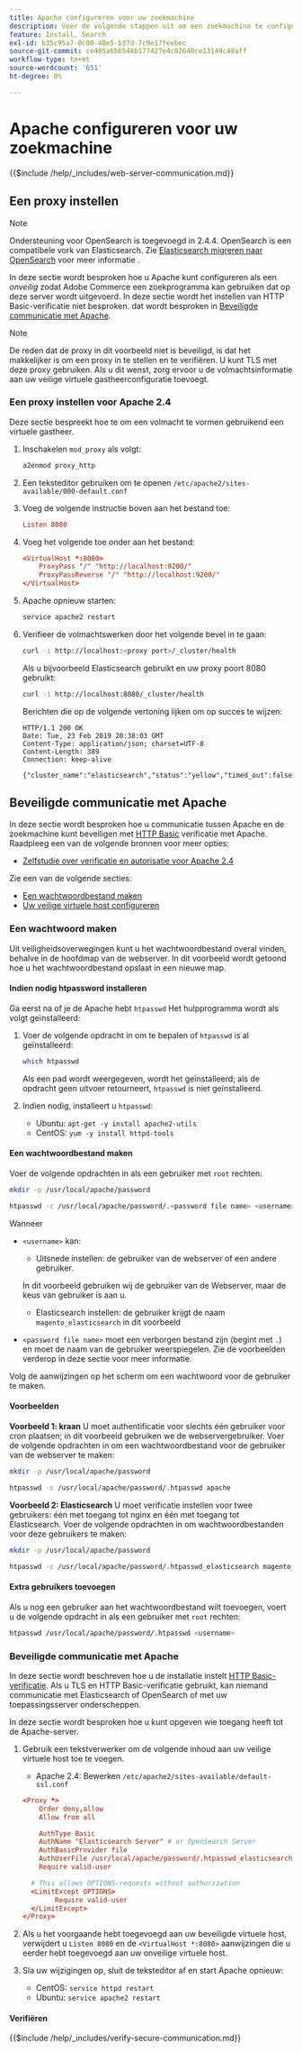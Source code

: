 ```yaml
---
title: Apache configureren voor uw zoekmachine
description: Voer de volgende stappen uit om een zoekmachine te configureren met de Apache-webserver voor installaties in de bedrijfsruimten van Adobe Commerce en Magento Open Source.
feature: Install, Search
exl-id: b35c95a7-0c00-48e5-b37d-7c9e17feebec
source-git-commit: ce405a6bb548b177427e4c02640ce13149c48aff
workflow-type: tm+mt
source-wordcount: '651'
ht-degree: 0%

---
```


# Apache configureren voor uw zoekmachine

{{$include /help/_includes/web-server-communication.md}}

## Een proxy instellen

>[!NOTE]
>
>Ondersteuning voor OpenSearch is toegevoegd in 2.4.4. OpenSearch is een compatibele vork van Elasticsearch. Zie [Elasticsearch migreren naar OpenSearch](../../../upgrade/prepare/opensearch-migration.md) voor meer informatie .

In deze sectie wordt besproken hoe u Apache kunt configureren als een *onveilig* zodat Adobe Commerce een zoekprogramma kan gebruiken dat op deze server wordt uitgevoerd. In deze sectie wordt het instellen van HTTP Basic-verificatie niet besproken. dat wordt besproken in [Beveiligde communicatie met Apache](#secure-communication-with-apache).

>[!NOTE]
>
>De reden dat de proxy in dit voorbeeld niet is beveiligd, is dat het makkelijker is om een proxy in te stellen en te verifiëren. U kunt TLS met deze proxy gebruiken. Als u dit wenst, zorg ervoor u de volmachtsinformatie aan uw veilige virtuele gastheerconfiguratie toevoegt.

### Een proxy instellen voor Apache 2.4

Deze sectie bespreekt hoe te om een volmacht te vormen gebruikend een virtuele gastheer.

1. Inschakelen `mod_proxy` als volgt:

   ```bash
   a2enmod proxy_http
   ```

1. Een teksteditor gebruiken om te openen `/etc/apache2/sites-available/000-default.conf`
1. Voeg de volgende instructie boven aan het bestand toe:

   ```conf
   Listen 8080
   ```

1. Voeg het volgende toe onder aan het bestand:

   ```conf
   <VirtualHost *:8080>
       ProxyPass "/" "http://localhost:9200/"
       ProxyPassReverse "/" "http://localhost:9200/"
   </VirtualHost>
   ```

1. Apache opnieuw starten:

   ```bash
   service apache2 restart
   ```

1. Verifieer de volmachtswerken door het volgende bevel in te gaan:

   ```bash
   curl -i http://localhost:<proxy port>/_cluster/health
   ```

   Als u bijvoorbeeld Elasticsearch gebruikt en uw proxy poort 8080 gebruikt:

   ```bash
   curl -i http://localhost:8080/_cluster/health
   ```

   Berichten die op de volgende vertoning lijken om op succes te wijzen:

   ```terminal
   HTTP/1.1 200 OK
   Date: Tue, 23 Feb 2019 20:38:03 GMT
   Content-Type: application/json; charset=UTF-8
   Content-Length: 389
   Connection: keep-alive
   
   {"cluster_name":"elasticsearch","status":"yellow","timed_out":false,"number_of_nodes":1,"number_of_data_nodes":1,"active_primary_shards":5,"active_shards":5,"relocating_shards":0,"initializing_shards":0,"unassigned_shards":5,"delayed_unassigned_shards":0,"number_of_pending_tasks":0,"number_of_in_flight_fetch":0,"task_max_waiting_in_queue_millis":0,"active_shards_percent_as_number":50.0}
   ```

## Beveiligde communicatie met Apache

In deze sectie wordt besproken hoe u communicatie tussen Apache en de zoekmachine kunt beveiligen met [HTTP Basic](https://datatracker.ietf.org/doc/html/rfc2617) verificatie met Apache. Raadpleeg een van de volgende bronnen voor meer opties:

* [Zelfstudie over verificatie en autorisatie voor Apache 2.4](https://httpd.apache.org/docs/2.4/howto/auth.html)

Zie een van de volgende secties:

* [Een wachtwoordbestand maken](#create-a-password)
* [Uw veilige virtuele host configureren](#secure-communication-with-apache)

### Een wachtwoord maken

Uit veiligheidsoverwegingen kunt u het wachtwoordbestand overal vinden, behalve in de hoofdmap van de webserver. In dit voorbeeld wordt getoond hoe u het wachtwoordbestand opslaat in een nieuwe map.

#### Indien nodig htpassword installeren

Ga eerst na of je de Apache hebt `htpasswd` Het hulpprogramma wordt als volgt geïnstalleerd:

1. Voer de volgende opdracht in om te bepalen of `htpasswd` is al geïnstalleerd:

   ```bash
   which htpasswd
   ```

   Als een pad wordt weergegeven, wordt het geïnstalleerd; als de opdracht geen uitvoer retourneert, `htpasswd` is niet geïnstalleerd.

1. Indien nodig, installeert u `htpasswd`:

   * Ubuntu: `apt-get -y install apache2-utils`
   * CentOS: `yum -y install httpd-tools`

#### Een wachtwoordbestand maken

Voer de volgende opdrachten in als een gebruiker met `root` rechten:

```bash
mkdir -p /usr/local/apache/password
```

```bash
htpasswd -c /usr/local/apache/password/.<password file name> <username>
```

Wanneer

* `<username>` kan:

   * Uitsnede instellen: de gebruiker van de webserver of een andere gebruiker.

  In dit voorbeeld gebruiken wij de gebruiker van de Webserver, maar de keus van gebruiker is aan u.

   * Elasticsearch instellen: de gebruiker krijgt de naam `magento_elasticsearch` in dit voorbeeld

* `<password file name>` moet een verborgen bestand zijn (begint met `.`) en moet de naam van de gebruiker weerspiegelen. Zie de voorbeelden verderop in deze sectie voor meer informatie.

Volg de aanwijzingen op het scherm om een wachtwoord voor de gebruiker te maken.

#### Voorbeelden

**Voorbeeld 1: kraan**
U moet authentificatie voor slechts één gebruiker voor cron plaatsen; in dit voorbeeld gebruiken we de webservergebruiker. Voer de volgende opdrachten in om een wachtwoordbestand voor de gebruiker van de webserver te maken:

```bash
mkdir -p /usr/local/apache/password
```

```bash
htpasswd -c /usr/local/apache/password/.htpasswd apache
```

**Voorbeeld 2: Elasticsearch**
U moet verificatie instellen voor twee gebruikers: één met toegang tot nginx en één met toegang tot Elasticsearch. Voer de volgende opdrachten in om wachtwoordbestanden voor deze gebruikers te maken:

```bash
mkdir -p /usr/local/apache/password
```

```bash
htpasswd -c /usr/local/apache/password/.htpasswd_elasticsearch magento_elasticsearch
```

#### Extra gebruikers toevoegen

Als u nog een gebruiker aan het wachtwoordbestand wilt toevoegen, voert u de volgende opdracht in als een gebruiker met `root` rechten:

```bash
htpasswd /usr/local/apache/password/.htpasswd <username>
```

### Beveiligde communicatie met Apache

In deze sectie wordt beschreven hoe u de installatie instelt [HTTP Basic-verificatie](https://httpd.apache.org/docs/2.2/howto/auth.html). Als u TLS en HTTP Basic-verificatie gebruikt, kan niemand communicatie met Elasticsearch of OpenSearch of met uw toepassingsserver onderscheppen.

In deze sectie wordt besproken hoe u kunt opgeven wie toegang heeft tot de Apache-server.

1. Gebruik een tekstverwerker om de volgende inhoud aan uw veilige virtuele host toe te voegen.

   * Apache 2.4: Bewerken `/etc/apache2/sites-available/default-ssl.conf`

   ```conf
   <Proxy *>
       Order deny,allow
       Allow from all
   
       AuthType Basic
       AuthName "Elasticsearch Server" # or OpenSearch Server
       AuthBasicProvider file
       AuthUserFile /usr/local/apache/password/.htpasswd_elasticsearch
       Require valid-user
   
     # This allows OPTIONS-requests without authorization
     <LimitExcept OPTIONS>
           Require valid-user
     </LimitExcept>
   </Proxy>
   ```

1. Als u het voorgaande hebt toegevoegd aan uw beveiligde virtuele host, verwijdert u `Listen 8080` en de `<VirtualHost *:8080>` aanwijzingen die u eerder hebt toegevoegd aan uw onveilige virtuele host.

1. Sla uw wijzigingen op, sluit de teksteditor af en start Apache opnieuw:

   * CentOS: `service httpd restart`
   * Ubuntu: `service apache2 restart`

#### Verifiëren

{{$include /help/_includes/verify-secure-communication.md}}
